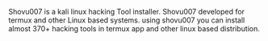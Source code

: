 
Shovu007 is a kali linux hacking
 Tool installer. Shovu007 developed
 for termux and other Linux based
 systems. using shovu007 you can install
 almost 370+ hacking tools in termux 
app and other linux based distribution.
